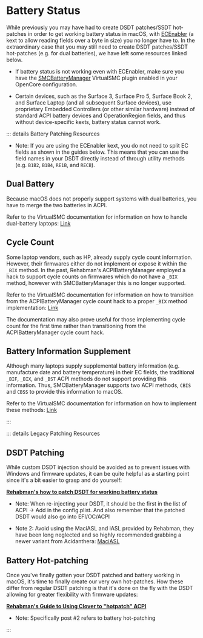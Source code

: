 # Battery Status

While previously you may have had to create DSDT patches/SSDT hot-patches in order to get working battery status in macOS, with [ECEnabler](https://github.com/1Revenger1/ECEnabler/releases/latest) (a kext to allow reading fields over a byte in size) you no longer have to. In the extraordinary case that you may still need to create DSDT patches/SSDT hot-patches (e.g. for dual batteries), we have left some resources linked below.

* If battery status is not working even with ECEnabler, make sure you have the [SMCBatteryManager](https://github.com/Acidanthera/VirtualSMC/releases/latest) VirtualSMC plugin enabled in your OpenCore configuration.

* Certain devices, such as the Surface 3, Surface Pro 5, Surface Book 2, and Surface Laptop (and all subsequent Surface devices), use proprietary Embedded Controllers (or other similar hardware) instead of standard ACPI battery devices and OperationRegion fields, and thus without device-specific kexts, battery status cannot work.

::: details Battery Patching Resources

* Note: If you are using the ECEnabler kext, you do not need to split EC fields as shown in the guides below. This means that you can use the field names in your DSDT directly instead of through utility methods (e.g. `B1B2`, `B1B4`, `RE1B`, and `RECB`).

## Dual Battery

Because macOS does not properly support systems with dual batteries, you have to merge the two batteries in ACPI.

Refer to the VirtualSMC documentation for information on how to handle dual-battery laptops: [Link](https://github.com/acidanthera/VirtualSMC/blob/master/Docs/Dual%20Battery%20Support.md)

## Cycle Count

Some laptop vendors, such as HP, already supply cycle count information. However, their firmwares either do not implement or expose it within the `_BIX` method. In the past, Rehabman's ACPIBatteryManager employed a hack to support cycle counts on firmwares which do not have a `_BIX` method, however with SMCBatteryManager this is no longer supported.

Refer to the VirtualSMC documentation for information on how to transition from the ACPIBatteryManager cycle count hack to a proper `_BIX` method implementation: [Link](https://github.com/acidanthera/VirtualSMC/blob/master/Docs/Transition%20from%20zprood%27s%20cycle%20count%20hack.md)

The documentation may also prove useful for those implementing cycle count for the first time rather than transitioning from the ACPIBatteryManager cycle count hack.

## Battery Information Supplement

Although many laptops supply supplemental battery information (e.g. manufacture date and battery temperature) in their EC fields, the traditional `_BIF`, `_BIX`, and `_BST` ACPI methods do not support providing this information. Thus, SMCBatteryManager supports two ACPI methods, `CBIS` and `CBSS` to provide this information to macOS.

Refer to the VirtualSMC documentation for information on how to implement these methods: [Link](https://github.com/acidanthera/VirtualSMC/blob/master/Docs/Battery%20Information%20Supplement.md)

:::

::: details Legacy Patching Resources

## DSDT Patching

While custom DSDT injection should be avoided as to prevent issues with Windows and firmware updates, it can be quite helpful as a starting point since it's a bit easier to grasp and do yourself:

**[Rehabman's how to patch DSDT for working battery status](https://www.tonymacx86.com/threads/guide-how-to-patch-dsdt-for-working-battery-status.116102/)**

* Note: When re-injecting your DSDT, it should be the first in the list of ACPI -> Add in the config.plist. And also remember that the patched DSDT would also go into EFI/OC/ACPI

* Note 2: Avoid using the MaciASL and iASL provided by Rehabman, they have been long neglected and so highly recommended grabbing a newer variant from Acidanthera: [MaciASL](https://github.com/acidanthera/MaciASL/releases)

## Battery Hot-patching

Once you've finally gotten your DSDT patched and battery working in macOS, it's time to finally create our very own hot-patches. How these differ from regular DSDT patching is that it's done on the fly with the DSDT allowing for greater flexibility with firmware updates:

**[Rehabman's Guide to Using Clover to "hotpatch" ACPI](https://www.tonymacx86.com/threads/guide-using-clover-to-hotpatch-acpi.200137/)**

* Note: Specifically post #2 refers to battery hot-patching

:::
